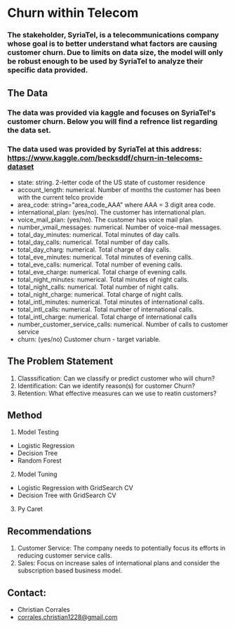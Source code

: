 # Churn within Telecom

### The stakeholder, SyriaTel, is a telecommunications company whose goal is to better understand what factors are causing customer churn. Due to limits on data size, the model will only be robust enough to be used by SyriaTel to analyze their specific data provided.

## The Data
### The  data was provided via kaggle and focuses on SyriaTel's customer churn. Below you will find a refrence list regarding the data set.
### The data used was provided by SyriaTel at this address: https://www.kaggle.com/becksddf/churn-in-telecoms-dataset

* state: string. 2-letter code of the US state of customer residence
* account_length: numerical. Number of months the customer has been with the current telco provide
* area_code: string="area_code_AAA" where AAA = 3 digit area code.
* international_plan: (yes/no). The customer has international plan.
* voice_mail_plan: (yes/no). The customer has voice mail plan.
* number_vmail_messages: numerical. Number of voice-mail messages.
* total_day_minutes: numerical. Total minutes of day calls.
* total_day_calls: numerical. Total number of day calls.
* total_day_charg: numerical. Total charge of day calls.
* total_eve_minutes: numerical. Total minutes of evening calls.
* total_eve_calls: numerical. Total number of evening calls.
* total_eve_charge: numerical. Total charge of evening calls.
* total_night_minutes: numerical. Total minutes of night calls.
* total_night_calls: numerical. Total number of night calls.
* total_night_charge: numerical. Total charge of night calls.
* total_intl_minutes: numerical. Total minutes of international calls.
* total_intl_calls: numerical. Total number of international calls.
* total_intl_charge: numerical. Total charge of international calls
* number_customer_service_calls: numerical. Number of calls to customer service
* churn: (yes/no) Customer churn - target variable.

## The Problem Statement
1) Classsification: Can we classify or predict customer who will churn?
2) Identification: Can we identify reason(s) for customer Churn?
3) Retention: What effective measures can we use to reatin customers?

## Method
1) Model Testing
 * Logistic Regression
 * Decision Tree
 * Random Forest
2) Model Tuning
  * Logistic Regression with GridSearch CV
  * Decision Tree with GridSearch CV
3) Py Caret

## Recommendations
1) Customer Service: The company needs to potentially focus its efforts in reducing customer service calls.
2) Sales: Focus on increase sales of international plans and consider the subscription based business model.

## Contact:
* Christian Corrales
* corrales.christian1228@gmail.com

